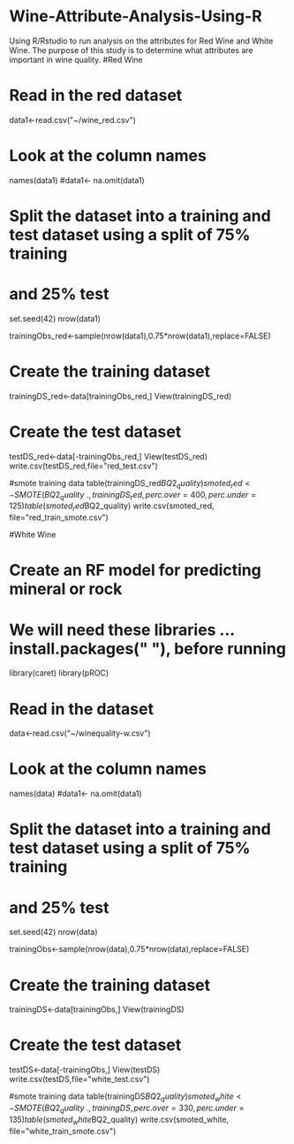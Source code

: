 # Wine-Attribute-Analysis-Using-R
Using R/Rstudio to run analysis on the attributes for Red Wine and White Wine. The purpose of this study is to determine what attributes are important in wine quality.
#Red Wine
# Read in the red dataset
data1<-read.csv("~/wine_red.csv")

# Look at the column names
names(data1)
#data1<- na.omit(data1)
# Split the dataset into a training and test dataset using a split of 75% training
# and 25% test
set.seed(42)
nrow(data1)

trainingObs_red<-sample(nrow(data1),0.75*nrow(data1),replace=FALSE)

# Create the training dataset
trainingDS_red<-data[trainingObs_red,]
View(trainingDS_red)
# Create the test dataset
testDS_red<-data[-trainingObs_red,]
View(testDS_red)
write.csv(testDS_red,file="red_test.csv")

#smote training data
table(trainingDS_red$BQ2_quality)
smoted_red<-SMOTE(BQ2_quality ~ ., trainingDS_red, perc.over=400, perc.under= 125)
table(smoted_red$BQ2_quality)
write.csv(smoted_red, file="red_train_smote.csv")

#White Wine
# Create an RF model for predicting mineral or rock

# We will need these libraries ... install.packages("    "), before running
library(caret)
library(pROC)

# Read in the dataset
data<-read.csv("~/winequality-w.csv")

# Look at the column names
names(data)
#data1<- na.omit(data1)
# Split the dataset into a training and test dataset using a split of 75% training
# and 25% test
set.seed(42)
nrow(data)

trainingObs<-sample(nrow(data),0.75*nrow(data),replace=FALSE)

# Create the training dataset
trainingDS<-data[trainingObs,]
View(trainingDS)
# Create the test dataset
testDS<-data[-trainingObs,]
View(testDS)
write.csv(testDS,file="white_test.csv")

#smote training data
table(trainingDS$BQ2_quality)
smoted_white<-SMOTE(BQ2_quality ~ ., trainingDS, perc.over=330, perc.under= 135)
table(smoted_white$BQ2_quality)
write.csv(smoted_white, file="white_train_smote.csv")

